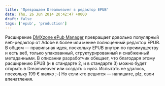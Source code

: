 ```yaml
---
title: 'Превращаем Dreamweaver в редактор EPUB'
date: Thu, 26 Jun 2014 20:42:47 +0000
draft: false
tags: ['epub', 'production']
---
```


Расширение [DMXzone ePub Manager](http://www.dmxzone.com/go/22637/dmxzone-epub-manager/#reviews) превращает довольно популярный веб-редактор от Adobe в более или менее полноценный редактор EPUB. В общем — правильная идея, поскольку EPUB внутри по преимуществу и есть веб, только упакованный, структурированный и снабженный метаданными. В описании разработчик обещает, что благодаря этому расширению EPUB (и в стандарте 2, и в стандарте 3) можно будет открыть в Dreamweaver или создать с нуля. Испытать не удалось, поскольку 199 € жалко ;-( Но если кто решится — напишите, plz, свои впечатления.